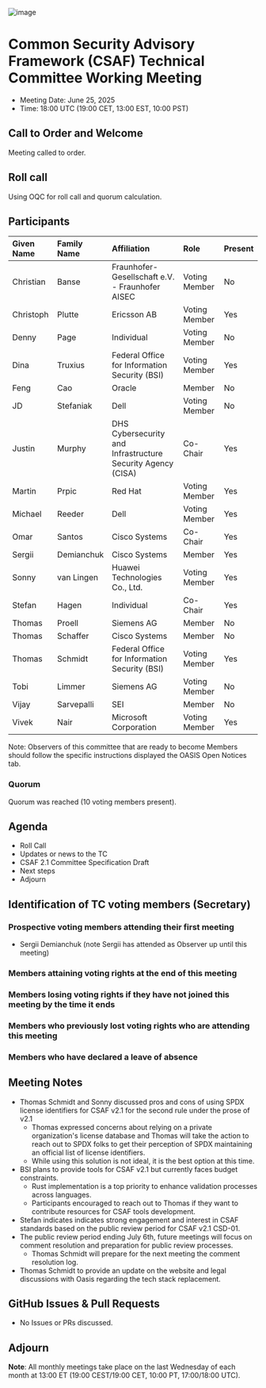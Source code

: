 ![image](https://user-images.githubusercontent.com/1690898/139102180-5c1e2583-14f1-4f58-ab2b-9e3807ed529c.png)

# Common Security Advisory Framework (CSAF) Technical Committee Working Meeting

- Meeting Date: June 25, 2025
- Time: 18:00 UTC (19:00 CET, 13:00 EST, 10:00 PST)

## Call to Order and Welcome

Meeting called to order.

## Roll call

Using OQC for roll call and quorum calculation.

## Participants

| Given Name | Family Name | Affiliation                                                 | Role          | Present |
|:-----------|:------------|:------------------------------------------------------------|:--------------|:--------|
| Christian  | Banse       | Fraunhofer-Gesellschaft e.V. - Fraunhofer AISEC             | Voting Member | No      |
| Christoph  | Plutte      | Ericsson AB                                                 | Voting Member | Yes     |
| Denny      | Page        | Individual                                                  | Voting Member | No      |
| Dina       | Truxius     | Federal Office for Information Security (BSI)               | Voting Member | Yes     |
| Feng       | Cao         | Oracle                                                      | Member        | No      |
| JD         | Stefaniak   | Dell                                                        | Voting Member | No      |
| Justin     | Murphy      | DHS Cybersecurity and Infrastructure Security Agency (CISA) | Co-Chair      | Yes     |
| Martin     | Prpic       | Red Hat                                                     | Voting Member | Yes     |
| Michael    | Reeder      | Dell                                                        | Voting Member | Yes     |
| Omar       | Santos      | Cisco Systems                                               | Co-Chair      | Yes     |
| Sergii     | Demianchuk  | Cisco Systems                                               | Member        | Yes     |
| Sonny      | van Lingen  | Huawei Technologies Co., Ltd.                               | Voting Member | Yes     |
| Stefan     | Hagen       | Individual                                                  | Co-Chair      | Yes     |
| Thomas     | Proell      | Siemens AG                                                  | Member        | No      |
| Thomas     | Schaffer    | Cisco Systems                                               | Member        | No      |
| Thomas     | Schmidt     | Federal Office for Information Security (BSI)               | Voting Member | Yes     |
| Tobi       | Limmer      | Siemens AG                                                  | Voting Member | No      |
| Vijay      | Sarvepalli  | SEI                                                         | Member        | No      |
| Vivek      | Nair        | Microsoft Corporation                                       | Voting Member | Yes     |

Note: Observers of this committee that are ready to become Members should follow the specific instructions displayed the OASIS Open Notices tab.

### Quorum

Quorum was reached (10 voting members present).

## Agenda

- Roll Call
- Updates or news to the TC
- CSAF 2.1 Committee Specification Draft
- Next steps
- Adjourn

## Identification of TC voting members (Secretary)

### Prospective voting members attending their first meeting

- Sergii Demianchuk (note Sergii has attended as Observer up until this meeting)

### Members attaining voting rights at the end of this meeting

### Members losing voting rights if they have not joined this meeting by the time it ends

### Members who previously lost voting rights who are attending this meeting

### Members who have declared a leave of absence

## Meeting Notes

- Thomas Schmidt and Sonny discussed pros and cons of using SPDX license identifiers for CSAF v2.1 for the second rule under the prose of v2.1
  - Thomas expressed concerns about relying on a private organization's license database and Thomas will take the action to reach out to SPDX folks to get their perception of SPDX maintaining an official list of license identifiers.
  - While using this solution is not ideal, it is the best option at this time.
- BSI plans to provide tools for CSAF v2.1 but currently faces budget constraints.
  - Rust implementation is a top priority to enhance validation processes across languages.
  - Participants encouraged to reach out to Thomas if they want to contribute resources for CSAF tools development.
- Stefan indicates indicates strong engagement and interest in CSAF standards based on the public review period for CSAF v2.1 CSD-01.
- The public review period ending July 6th, future meetings will focus on comment resolution and preparation for public review processes.
  - Thomas Schmidt will prepare for the next meeting the comment resolution log.
- Thomas Schmidt to provide an update on the website and legal discussions with Oasis regarding the tech stack replacement.

## GitHub Issues & Pull Requests

- No Issues or PRs discussed.

## Adjourn

**Note**: All monthly meetings take place on the last Wednesday of each month at 13:00 ET (19:00 CEST/19:00 CET, 10:00 PT, 17:00/18:00 UTC).
